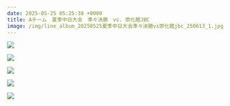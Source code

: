 ```yaml
---
date: 2025-05-25 05:25:38 +0000
title: Aチーム　夏季中日大会　準々決勝　vs. 崇化館JBC
image: /img/line_album_20250525夏季中日大会準々決勝vs崇化館jbc_250613_1.jpg
---
```

![](/img/line_album_20250525夏季中日大会準々決勝vs崇化館jbc_250613_2.jpg)

![](/img/line_album_20250525夏季中日大会準々決勝vs崇化館jbc_250613_3.jpg)

![](/img/line_album_20250525夏季中日大会準々決勝vs崇化館jbc_250613_4.jpg)

![](/img/line_album_20250525夏季中日大会準々決勝vs崇化館jbc_250613_5.jpg)

![](/img/line_album_20250525夏季中日大会準々決勝vs崇化館jbc_250613_6.jpg)
